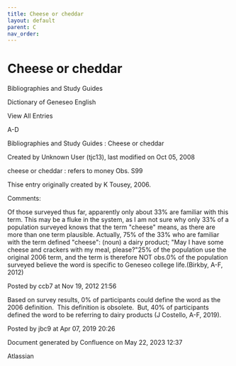 ```yaml
---
title: Cheese or cheddar
layout: default
parent: C
nav_order:
---
```


# Cheese or cheddar

Bibliographies and Study Guides

Dictionary of Geneseo English

View All Entries

A-D

Bibliographies and Study Guides : Cheese or cheddar

Created by  Unknown User (tjc13), last modified on Oct 05, 2008

cheese or cheddar : refers to money Obs. S99

Thise entry originally created by K Tousey, 2006.

Comments:

Of those surveyed thus far, apparently only about 33% are familiar with this term. This may be a fluke in the system, as I am not sure why only 33% of a population surveyed knows that the term &quot;cheese&quot; means, as there are more than one term plausible. Actually, 75% of the 33% who are familiar with the term defined &quot;cheese&quot;: (noun) a dairy product; &quot;May I have some cheese and crackers with my meal, please?&quot;25% of the population use the original 2006 term, and the term is therefore NOT obs.0% of the population surveyed believe the word is specific to Geneseo college life.(Birkby, A-F, 2012)

Posted by ccb7 at Nov 19, 2012 21:56

Based on survey results, 0% of participants could define the word as the 2006 definition.  This definition is obsolete.  But, 40% of participants defined the word to be referring to dairy products (J Costello, A-F, 2019).

Posted by jbc9 at Apr 07, 2019 20:26

Document generated by Confluence on May 22, 2023 12:37

Atlassian
